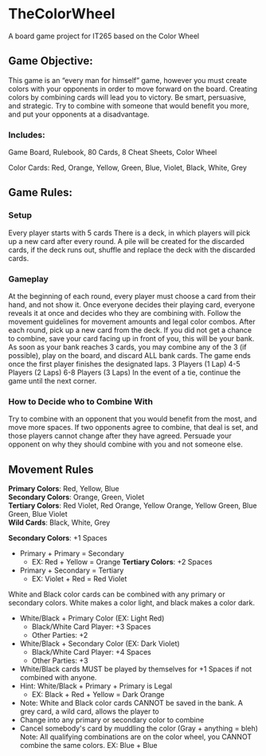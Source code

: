 # TheColorWheel

A board game project for IT265 based on the Color Wheel

## Game Objective:
This game is an “every man for himself” game, however you must create colors with your opponents in order to move forward on the board. Creating colors by combining cards will lead you to victory. Be smart, persuasive, and strategic. Try to combine with someone that would benefit you more, and put your opponents at a disadvantage.

### Includes: 
Game Board, Rulebook, 80 Cards, 8 Cheat Sheets, Color Wheel

Color Cards: Red, Orange, Yellow, Green, Blue, Violet, Black, White, Grey

## Game Rules:
### Setup
Every player starts with 5 cards
There is a deck, in which players will pick up a new card after every round. A pile will be created for the discarded cards, if the deck runs out, shuffle and replace the deck with the discarded cards.
### Gameplay
At the beginning of each round, every player must choose a card from their hand, and not show it. Once everyone decides their playing card, everyone reveals it at once and decides who they are combining with. Follow the movement guidelines for movement amounts and legal color combos. After each round, pick up a new card from the deck.
If you did not get a chance to combine, save your card facing up in front of you, this will be your bank. As soon as your bank reaches 3 cards, you may combine any of the 3 (if possible), play on the board, and discard ALL bank cards.
The game ends once the first player finishes the designated laps. 
3 Players (1 Lap)      4-5 Players (2 Laps)      6-8 Players (3 Laps)
In the event of a tie, continue the game until the next corner.

### How to Decide who to Combine With
Try to combine with an opponent that you would benefit from the most, and move more spaces. If two opponents agree to combine, that deal is set, and those players cannot change after they have agreed. Persuade your opponent on why they should combine with you and not someone else.

## Movement Rules
**Primary Colors**: Red, Yellow, Blue  
**Secondary Colors**: Orange, Green, Violet  
**Tertiary Colors**: Red Violet, Red Orange, Yellow Orange, Yellow Green, Blue Green, Blue Violet  
**Wild Cards**: Black, White, Grey  

**Secondary Colors**: +1 Spaces
- Primary + Primary = Secondary
  - EX: Red + Yellow = Orange
**Tertiary Colors**: +2 Spaces
- Primary + Secondary = Tertiary
  - EX: Violet + Red = Red Violet

White and Black color cards can be combined with any primary or secondary colors. White makes a color light, and black makes a color dark.
- White/Black + Primary Color (EX: Light Red)
  - Black/White Card Player: +3 Spaces
  - Other Parties: +2
- White/Black + Secondary Color (EX: Dark Violet)
  - Black/White Card Player: +4 Spaces
  - Other Parties: +3
- White/Black cards MUST be played by themselves for +1 Spaces if not combined with anyone.
- Hint: White/Black + Primary + Primary is Legal
  - EX: Black + Red + Yellow = Dark Orange
- Note: White and Black color cards CANNOT be saved in the bank.
A grey card, a wild card, allows the player to 
- Change into any primary or secondary color to combine
- Cancel somebody's card by muddling the color (Gray + anything = bleh)  
Note: All qualifying combinations are on the color wheel, you CANNOT combine the same colors. EX: Blue + Blue 

